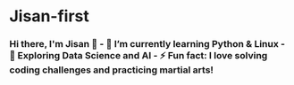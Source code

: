 # Jisan-first
### Hi there, I'm Jisan 👋 - 🔭 I’m currently learning Python &amp; Linux - 🌱 Exploring Data Science and AI - ⚡ Fun fact: I love solving coding challenges and practicing martial arts!

